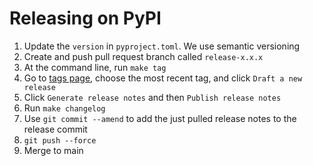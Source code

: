 # Releasing on PyPI

1. Update the `version` in `pyproject.toml`. We use semantic versioning
2. Create and push pull request branch called `release-x.x.x`
3. At the command line, run `make tag`
4. Go to [tags page](https://github.com/{{cookiecutter.github_username}}/{{cookiecutter.slug}}/tags), choose the most recent tag, and click `Draft a new release`
5. Click `Generate release notes` and then `Publish release notes`
6. Run `make changelog`
7. Use `git commit --amend` to add the just pulled release notes to the release commit
8. `git push --force`
9. Merge to main